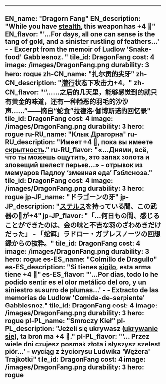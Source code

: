 ---

EN_name: "Dragorn Fang"
EN_description: "While you have <u>stealth</u>, this weapon has +4 🔸"
EN_flavor: "'...For days, all one can sense is the tang of gold, and a sinister rustling of feathers...' -  - Excerpt from the memoir of Ludlow 'Snake-food' Gabblesnoz. "
tile_id: DragonFang
cost: 4
image: /images/DragonFang.png
durability: 3
hero: rogue
zh-CN_name: "扎尔贡的尖牙"
zh-CN_description: "<u>潜行</u>状态下攻击力+4。"
zh-CN_flavor: "“……之后的几天里，能够感觉到的就只有黄金的味道，还有一种险恶的羽毛的沙沙声……”——摘自“蛇食”拉德洛·伽博斯诺的回忆录"
tile_id: DragonFang
cost: 4
image: /images/DragonFang.png
durability: 3
hero: rogue
ru-RU_name: "Клык Драгорна"
ru-RU_description: "Имеет +4 🔸, пока вы имеете <u>скрытность</u>."
ru-RU_flavor: "«...Днями, всё, что ты можешь ощутить, это запах золота и зловещий шелест перьев...» - отрывок из мемуаров Ладлоу ‘змеиная еда’ Гэблсноза."
tile_id: DragonFang
cost: 4
image: /images/DragonFang.png
durability: 3
hero: rogue
jp-JP_name: "ドラゴーンの牙"
jp-JP_description: "<u>ステルス</u>を持っている間、この武器の🔸が+4"
jp-JP_flavor: "「…何日もの間、感じることができたのは、金の味と不吉な羽のざわめきだけだった」 - 「蛇餌」ラドロー・ガブレスノーツの回想録からの抜粋。"
tile_id: DragonFang
cost: 4
image: /images/DragonFang.png
durability: 3
hero: rogue
es-ES_name: "Colmillo de Dragullo"
es-ES_description: "Si tienes <u>sigilo</u>, esta arma tiene +4 🔸"
es-ES_flavor: "'...Por días, todo lo he podido sentir es el olor metálico del oro, y un siniestro susurro de plumas...' -  - Extracto de las memorias de Ludlow 'Comida-de-serpiente' Gabblesnoz."
tile_id: DragonFang
cost: 4
image: /images/DragonFang.png
durability: 3
hero: rogue
pl-PL_name: "Smroczy Kieł"
pl-PL_description: "Jeżeli się ukrywasz (<u>ukrywanie się</u>), ta broń ma +4 🔸."
pl-PL_flavor: "'... Przez wiele dni czujesz posmak złota i słyszysz szelest piór...' - wyciąg z życiorysu Ludwika 'Wężera' Trajkotki"
tile_id: DragonFang
cost: 4
image: /images/DragonFang.png
durability: 3
hero: rogue
---